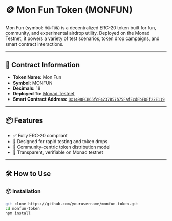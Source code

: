 # 🪙 Mon Fun Token (MONFUN)

Mon Fun (symbol: `MONFUN`) is a decentralized ERC-20 token built for fun, community, and experimental airdrop utility. Deployed on the Monad Testnet, it powers a variety of test scenarios, token drop campaigns, and smart contract interactions.

---

## 🚀 Contract Information

- **Token Name:** Mon Fun
- **Symbol:** MONFUN
- **Decimals:** 18
- **Deployed To:** [Monad Testnet](https://monad.xyz)
- **Smart Contract Address:** [`0x1498FCB65fcF4237B57b75FafEcdEbFDEf22E119`](https://monadscan.io/address/0x1498FCB65fcF4237B57b75FafEcdEbFDEf22E119)

---

## 📦 Features

- ✅ Fully ERC-20 compliant
- 🚀 Designed for rapid testing and token drops
- 👥 Community-centric token distribution model
- 🔐 Transparent, verifiable on Monad testnet

---

## 🛠️ How to Use

### 📦 Installation

```bash
git clone https://github.com/yourusername/monfun-token.git
cd monfun-token
npm install
